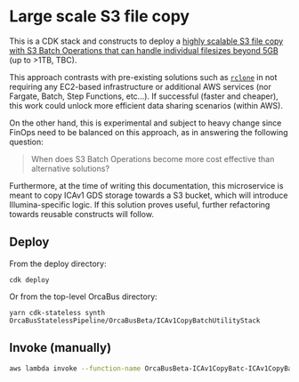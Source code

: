 # Large scale S3 file copy

This is a CDK stack and constructs to deploy a [highly scalable S3 file copy with S3 Batch Operations that can handle individual filesizes beyond 5GB][s3_batch_ops_greater_than_5GB] (up to >1TB, TBC).

This approach contrasts with pre-existing solutions such as [`rclone`][rclone] in not requiring any EC2-based infrastructure or additional AWS services (nor Fargate, Batch, Step Functions, etc...). If successful (faster and cheaper), this work could unlock more efficient data sharing scenarios (within AWS).

On the other hand, this is experimental and subject to heavy change since FinOps need to be balanced on this approach, as in answering the following question:

> When does S3 Batch Operations become more cost effective than alternative solutions?

Furthermore, at the time of writing this documentation, this microservice is meant to copy ICAv1 GDS storage towards a S3 bucket, which will introduce Illumina-specific logic. If this solution proves useful, further refactoring towards reusable constructs will follow.

## Deploy

From the deploy directory:

```
cdk deploy
```

Or from the top-level OrcaBus directory:

```
yarn cdk-stateless synth OrcaBusStatelessPipeline/OrcaBusBeta/ICAv1CopyBatchUtilityStack
```

## Invoke (manually)

```sh
aws lambda invoke --function-name OrcaBusBeta-ICAv1CopyBatc-ICAv1CopyBatchUtilitylam-1CjnVrJ26tzJ --cli-binary-format raw-in-base64-out --payload '{"RCLONE_SYNC_CONTENT_SOURCE": "src:stratus-gds-aps2/1f412e89-acc8-4337-b484-08d89d4636a9/Coverage_chk/SBJ03034/_manifest.json", "RCLONE_SYNC_CONTENT_DESTINATION": "dest:umccr-temp-dev/rclone-lambda-test/_manifest.json" }' response.json
```

[rclone]: https://rclone.org/
[s3_batch_ops_greater_than_5GB]: https://aws.amazon.com/blogs/storage/copying-objects-greater-than-5-gb-with-amazon-s3-batch-operations/
